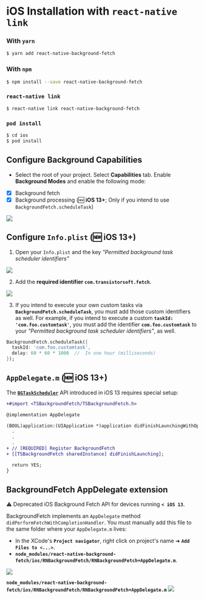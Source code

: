 # iOS Installation with `react-native link`

### With `yarn`

```bash
$ yarn add react-native-background-fetch
```

### With `npm`
```bash
$ npm install --save react-native-background-fetch
```

### `react-native link`

```bash
$ react-native link react-native-background-fetch
```

### `pod install`

```bash
$ cd ios
$ pod install
```

## Configure Background Capabilities

- Select the root of your project.  Select **Capabilities** tab.  Enable **Background Modes** and enable the following mode:

- [x] Background fetch
- [x] Background processing (:new: __iOS 13+__; Only if you intend to use `BackgroundFetch.scheduleTask`)

![](https://dl.dropboxusercontent.com/s/9vik5kxoklk63ob/ios-setup-background-modes.png?dl=1)


## Configure `Info.plist` (:new: __iOS 13+__)
1.  Open your `Info.plist` and the key *"Permitted background task scheduler identifiers"*

![](https://dl.dropboxusercontent.com/s/t5xfgah2gghqtws/ios-setup-permitted-identifiers.png?dl=1)

2.  Add the **required identifier `com.transistorsoft.fetch`**.

![](https://dl.dropboxusercontent.com/s/kwdio2rr256d852/ios-setup-permitted-identifiers-add.png?dl=1)

3.  If you intend to execute your own custom tasks via **`BackgroundFetch.scheduleTask`**, you must add those custom identifiers as well.  For example, if you intend to execute a custom **`taskId: 'com.foo.customtask'`**, you must add the identifier **`com.foo.customtask`** to your *"Permitted background task scheduler identifiers"*, as well.

```dart
BackgroundFetch.scheduleTask({
  taskId: 'com.foo.customtask',
  delay: 60 * 60 * 1000  //  In one hour (milliseconds)
});
```

## `AppDelegate.m` (:new: __iOS 13+__)

The [**`BGTaskScheduler`**](https://developer.apple.com/documentation/backgroundtasks/bgtaskscheduler?language=objc) API introduced in iOS 13 requires special setup:

```diff
+#import <TSBackgroundFetch/TSBackgroundFetch.h>

@implementation AppDelegate

(BOOL)application:(UIApplication *)application didFinishLaunchingWithOptions:(NSDictionary *)launchOptions {
  .
  .
  .
+ // [REQUIRED] Register BackgroundFetch
+ [[TSBackgroundFetch sharedInstance] didFinishLaunching];

  return YES;
}
```

## BackgroundFetch AppDelegate extension

:warning: Deprecated iOS Background Fetch API for devices running __`< iOS 13`__.

BackgroundFetch implements an `AppDelegate` method `didPerformFetchWithCompletionHandler`.  You must manually add this file to the same folder where your `AppDelegate.m` lives:

- In the XCode's **`Project navigator`**, right click on project's name ➜ **`Add Files to <...>`**.
- **`node_modules/react-native-background-fetch/ios/RNBackgroundFetch/RNBackgroundFetch+AppDelegate.m`**.

![](https://dl.dropbox.com/s/rwn8kyo8fgdn57u/autolinking-step1.png?dl=1)

**`node_modules/react-native-background-fetch/ios/RNBackgroundFetch/RNBackgroundFetch+AppDelegate.m`**
![](https://dl.dropbox.com/s/r4f564giaz257fw/autolinking-step2.png?dl=1)
